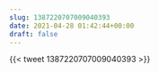 ```yaml
---
slug: 1387220707009040393
date: 2021-04-28 01:42:44+00:00
draft: false
---
```


{{< tweet 1387220707009040393 >}}
